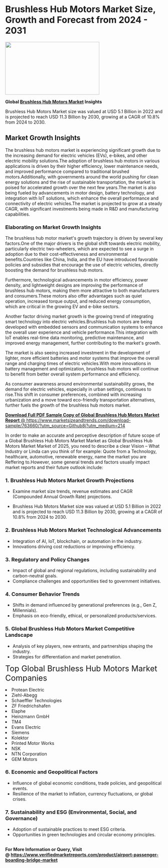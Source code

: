 <H1>Brushless Hub Motors Market Size, Growth and Forecast from 2024 - 2031</H1><img class="aligncenter size-medium wp-image-584254" src="https://thirdeyenews.in/wp-content/uploads/2024/09/Global-Market-Research-300x168.jpeg" alt="" width="300" height="168" /><p><strong>Global&nbsp;<a href="https://www.marketsizeandtrends.com/download-sample/763660/?utm_source=Github8j?utm_medium=214">Brushless Hub Motors Market</a> Insights</strong></p><p>Brushless Hub Motors Market size was valued at USD 5.1 Billion in 2022 and is projected to reach USD 11.3 Billion by 2030, growing at a CAGR of 10.8% from 2024 to 2030.</p><p><h2>Market Growth Insights</h2> <p>The brushless hub motors market is experiencing significant growth due to the increasing demand for electric vehicles (EVs), e-bikes, and other electric mobility solutions.The adoption of brushless hub motors in various applications is driven by their higher efficiency, lower maintenance needs, and improved performance compared to traditional brushed motors.Additionally, with governments around the world pushing for clean energy solutions and the rise of sustainable transportation, the market is poised for accelerated growth over the next few years.The market is also being fueled by advancements in motor design, battery technology, and integration with IoT solutions, which enhance the overall performance and connectivity of electric vehicles.The market is projected to grow at a steady CAGR, with significant investments being made in R&D and manufacturing capabilities.</p> <p><a href="#"></a></p> <h3>Elaborating on Market Growth Insights</h3> <p>The brushless hub motor market's growth trajectory is driven by several key factors.One of the major drivers is the global shift towards electric mobility, particularly electric two-wheelers, which are expected to see a surge in adoption due to their cost-effectiveness and environmental benefits.Countries like China, India, and the EU have introduced favorable policies and subsidies that encourage the use of electric vehicles, directly boosting the demand for brushless hub motors.</p> <p>Furthermore, technological advancements in motor efficiency, power density, and lightweight designs are improving the performance of brushless hub motors, making them more attractive to both manufacturers and consumers.These motors also offer advantages such as quiet operation, increased torque output, and reduced energy consumption, which are critical in the growing EV and e-bike sectors.</p> <p>Another factor driving market growth is the growing trend of integrating smart technology into electric vehicles.Brushless hub motors are being developed with embedded sensors and communication systems to enhance the overall user experience and vehicle performance.This integration with IoT enables real-time data monitoring, predictive maintenance, and improved energy management, further contributing to the market's growth.</p> <p>The market is also seeing increased investment in the development of lighter, more efficient batteries and motor systems that improve the overall range and charging times of electric vehicles.With more innovations in battery management and optimization, brushless hub motors will continue to benefit from better overall system performance and efficiency.</p> <p>As consumer awareness around environmental sustainability grows, the demand for electric vehicles, especially in urban settings, continues to rise.This shift in consumer preferences, combined with increasing urbanization and a move toward eco-friendly transportation alternatives, further fuels the growth of the brushless hub motors market.</p> <p><a href="#"></p><p><span class=""><strong>Download Full PDF Sample Copy of Global Brushless Hub Motors Market Report</strong> @ <a href="https://www.marketsizeandtrends.com/download-sample/763660/?utm_source=Github8j?utm_medium=214" target="_blank">https://www.marketsizeandtrends.com/download-sample/763660/?utm_source=Github8j?utm_medium=214</a></span></p><p>In order to make an accurate and perceptive description of future scope of a Global&nbsp;Brushless Hub Motors Market Market as Global&nbsp;Brushless Hub Motors Market Market of 2025, you need to describe a clear Vision &ndash; What Industry or Linda can you think of for example: Quote from a Technology, healthcare, automotive, renewable energy, name the market you are Reffering to.However, some general trends and factors usually impact market reports and their future outlook include:</p><h3>1.&nbsp;<strong>Brushless Hub Motors Market Growth Projections</strong></h3><ul><li>Examine market size trends, revenue estimates and CAGR (Compounded Annual Growth Rate) projections.</li><li><p>Brushless Hub Motors Market size was valued at USD 5.1 Billion in 2022 and is projected to reach USD 11.3 Billion by 2030, growing at a CAGR of 10.8% from 2024 to 2030.</p></li></ul><h3>2.&nbsp;<strong>Brushless Hub Motors Market Technological Advancements</strong></h3><ul><li>Integration of AI, IoT, blockchain, or automation in the industry.</li><li>Innovations driving cost reductions or improving efficiency.</li></ul><h3>3.&nbsp;<strong>Regulatory and Policy Changes</strong></h3><ul><li>Impact of global and regional regulations, including sustainability and carbon-neutral goals.</li><li>Compliance challenges and opportunities tied to government initiatives.</li></ul><h3>4.&nbsp;<strong>Consumer Behavior Trends</strong></h3><ul><li>Shifts in demand influenced by generational preferences (e.g., Gen Z, Millennials).</li><li>Emphasis on eco-friendly, ethical, or personalized products/services.</li></ul><h3>5.&nbsp;<strong>Global Brushless Hub Motors Market Competitive Landscape</strong></h3><ul><li>Analysis of key players, new entrants, and partnerships shaping the industry.</li><li>Strategies for differentiation and market penetration.</li></ul><p data-pm-slice="1 1 []"><span style="color: inherit; font-family: inherit; font-size: 25px;">Top Global Brushless Hub Motors Market Companies</span></p><div class="" data-test-id=""><p><li>Protean Electric</li><li> Ziehl-Abegg</li><li> Schaeffler Technologies</li><li> ZF Friedrichshafen</li><li> Elaphe</li><li> Heinzmann GmbH</li><li> TM4</li><li> Evans Electric</li><li> Siemens</li><li> Kolektor</li><li> Printed Motor Works</li><li> NSK</li><li> NTN Corporation</li><li> GEM Motors</li></p></div><h3>6.&nbsp;<strong>Economic and Geopolitical Factors</strong></h3><ul><li>Influence of global economic conditions, trade policies, and geopolitical events.</li><li>Resilience of the market to inflation, currency fluctuations, or global crises.</li></ul><h3>7.&nbsp;<strong>Sustainability and ESG (Environmental, Social, and Governance)</strong></h3><ul><li>Adoption of sustainable practices to meet ESG criteria.</li><li>Opportunities in green technologies and circular economy principles.</li></ul><h2><strong style="font-size: 14px;">For More Information or Query, Visit @&nbsp;</strong><a style="background-color: #ffffff; font-size: 14px;" href="https://www.marketsizeandtrends.com/report/brushless-hub-motors-market/" target="_blank">https://www.verifiedmarketreports.com/product/airport-passenger-boarding-bridge-market</a></h2>